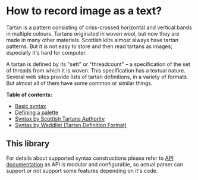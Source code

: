 # How to record image as a text?

Tartan is a pattern consisting of criss-crossed horizontal and vertical 
bands in multiple colours. Tartans originated in woven 
wool, but now they are made in many other materials. Scottish 
kilts almost always have tartan patterns. But it is not easy to store and then
read tartans as images; especially it's hard for computer.

A tartan is defined by its "sett" or "threadcount" – a specification of the 
set of threads from which it is woven. This specification has a textual nature. 
Several web sites provide lists of tartan definitions, in a variety of formats. 
But almost all of them have some common or similar things.


**Table of contents:**

* [Basic syntax](basic.md)
* [Defining a palette](palette.md)
* [Syntax by Scottish Tartans Authority](sta.md)
* [Syntax by Weddlist (Tartan Definition Format)](tdf.md)

## This library

For details about supported syntax constructions please refer to 
[API documentation](api/parsing.md) as API is modular and configurable, 
so actual parser can support or not support some features depending on it's code. 
